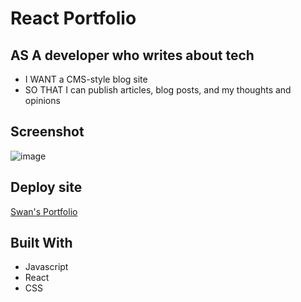# React Portfolio

## AS A developer who writes about tech

  * I WANT a CMS-style blog site
  * SO THAT I can publish articles, blog posts, and my thoughts and opinions
  
## Screenshot

![image](https://user-images.githubusercontent.com/78882909/125869959-99061079-491d-4bf7-9ba9-01da237b0297.png)


## Deploy site

[Swan's Portfolio](https://swanpham.github.io/react-portfolio/#/react-portfolio/About)
 
## Built With

- Javascript
- React
- CSS

